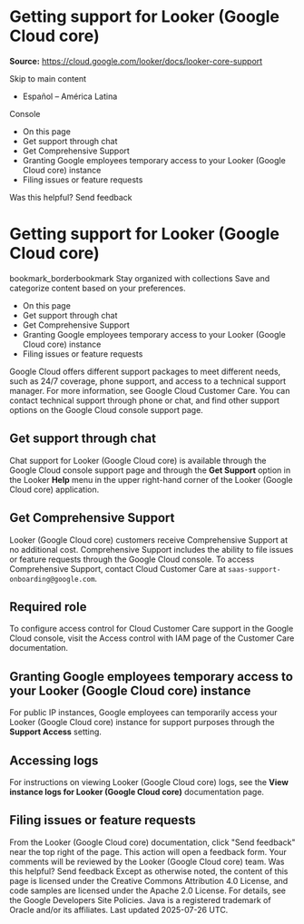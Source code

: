 # Getting support for Looker (Google Cloud core)

**Source:** https://cloud.google.com/looker/docs/looker-core-support

Skip to main content 
  * Español – América Latina

Console 


  * On this page
  * Get support through chat
  * Get Comprehensive Support
  * Granting Google employees temporary access to your Looker (Google Cloud core) instance
  * Filing issues or feature requests




Was this helpful?
Send feedback 
#  Getting support for Looker (Google Cloud core)
bookmark_borderbookmark Stay organized with collections  Save and categorize content based on your preferences.
  * On this page
  * Get support through chat
  * Get Comprehensive Support
  * Granting Google employees temporary access to your Looker (Google Cloud core) instance
  * Filing issues or feature requests


Google Cloud offers different support packages to meet different needs, such as 24/7 coverage, phone support, and access to a technical support manager. For more information, see Google Cloud Customer Care.
You can contact technical support through phone or chat, and find other support options on the Google Cloud console support page.
## Get support through chat
Chat support for Looker (Google Cloud core) is available through the Google Cloud console support page and through the **Get Support** option in the Looker **Help** menu in the upper right-hand corner of the Looker (Google Cloud core) application.
## Get Comprehensive Support
Looker (Google Cloud core) customers receive Comprehensive Support at no additional cost. Comprehensive Support includes the ability to file issues or feature requests through the Google Cloud console. To access Comprehensive Support, contact Cloud Customer Care at `saas-support-onboarding@google.com`.
## Required role
To configure access control for Cloud Customer Care support in the Google Cloud console, visit the Access control with IAM page of the Customer Care documentation.
## Granting Google employees temporary access to your Looker (Google Cloud core) instance
For public IP instances, Google employees can temporarily access your Looker (Google Cloud core) instance for support purposes through the **Support Access** setting.
## Accessing logs
For instructions on viewing Looker (Google Cloud core) logs, see the **View instance logs for Looker (Google Cloud core)** documentation page.
## Filing issues or feature requests
From the Looker (Google Cloud core) documentation, click "Send feedback" near the top right of the page. This action will open a feedback form. Your comments will be reviewed by the Looker (Google Cloud core) team.
Was this helpful?
Send feedback 
Except as otherwise noted, the content of this page is licensed under the Creative Commons Attribution 4.0 License, and code samples are licensed under the Apache 2.0 License. For details, see the Google Developers Site Policies. Java is a registered trademark of Oracle and/or its affiliates.
Last updated 2025-07-26 UTC.


